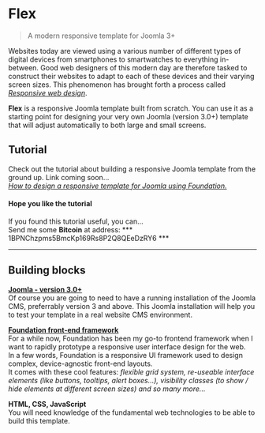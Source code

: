 # Flex
> A modern responsive template for Joomla 3+

Websites today are viewed using a various number of different types of digital devices from smartphones to smartwatches to everything in-between. Good web designers of this modern day are therefore tasked to construct their websites to adapt to each of these devices and their varying screen sizes. This phenomenon has brought forth a process called [_Responsive web design_](http://en.wikipedia.org/wiki/Responsive_web_design). 

**Flex** is a responsive Joomla template built from scratch. You can use it as a starting point for designing your very own Joomla (version 3.0+) template that will adjust automatically to both large and small screens.

## Tutorial
Check out the tutorial about building a responsive Joomla template from the ground up. Link coming soon...   
*[How to design a responsive template for Joomla using Foundation.]()*

#### Hope you like the tutorial
If you found this tutorial useful, you can...  
Send me some **Bitcoin** at address: *** 1BPNChzpms5BmcKp169Rs8P2Q8QEeDzRY6 ***

---

## Building blocks

[**Joomla - version 3.0+**](http://joomla.org)  
Of course you are going to need to have a running installation of the Joomla CMS, preferrably version 3 and above. This Joomla installation will help you to test your template in a real website CMS environment.

[**Foundation front-end framework**](http://foundation.zurb.com)  
For a while now, Foundation has been my go-to frontend framework when I want to rapidly prototype a responsive user interface design for the web.  
In a few words, Foundation is a responsive UI framework used to design complex, device-agnostic front-end layouts.   
It comes with these cool features: _flexible grid system, re-useable interface elements (like buttons, tooltips, alert boxes...), visibility classes (to show / hide elements at different screen sizes) and so many more..._

**HTML, CSS, JavaScript**  
You will need knowledge of the fundamental web technologies to be able to build this template.